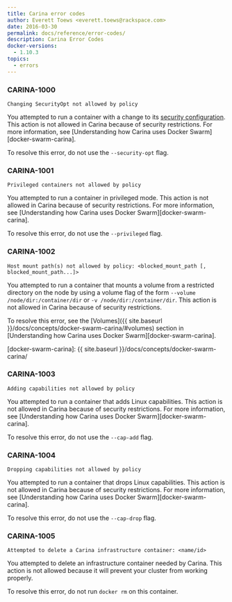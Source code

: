 ```yaml
---
title: Carina error codes
author: Everett Toews <everett.toews@rackspace.com>
date: 2016-03-30
permalink: docs/reference/error-codes/
description: Carina Error Codes
docker-versions:
  - 1.10.3
topics:
  - errors
---
```


### CARINA-1000

`Changing SecurityOpt not allowed by policy`

You attempted to run a container with a change to its [security configuration](https://docs.docker.com/engine/reference/run/#security-configuration). This action is not allowed in Carina because of security restrictions. For more information, see [Understanding how Carina uses Docker Swarm][docker-swarm-carina]. 

To resolve this error, do not use the `--security-opt` flag.

### CARINA-1001

`Privileged containers not allowed by policy`

You attempted to run a container in privileged mode. This action is not allowed in Carina because of security restrictions. For more information, see [Understanding how Carina uses Docker Swarm][docker-swarm-carina]. 

To resolve this error, do not use the `--privileged` flag.

### CARINA-1002

`Host mount path(s) not allowed by policy: <blocked_mount_path [, blocked_mount_path...]>`

You attempted to run a container that mounts a volume from a restricted directory on the node by using a volume flag of the form `--volume /node/dir:/container/dir` or `-v /node/dir:/container/dir`. This action is not allowed in Carina because of security restrictions. 

To resolve this error, see the [Volumes]({{ site.baseurl }}/docs/concepts/docker-swarm-carina/#volumes) section in [Understanding how Carina uses Docker Swarm][docker-swarm-carina].

[docker-swarm-carina]: {{ site.baseurl }}/docs/concepts/docker-swarm-carina/

### CARINA-1003

`Adding capabilities not allowed by policy`

You attempted to run a container that adds Linux capabilities. This action is not allowed in Carina because of security restrictions. For more information, see [Understanding how Carina uses Docker Swarm][docker-swarm-carina]. 

To resolve this error, do not use the `--cap-add` flag.

### CARINA-1004

`Dropping capabilities not allowed by policy`

You attempted to run a container that drops Linux capabilities. This action is not allowed in Carina because of security restrictions. For more information, see [Understanding how Carina uses Docker Swarm][docker-swarm-carina]. 

To resolve this error, do not use the `--cap-drop` flag.

### CARINA-1005

`Attempted to delete a Carina infrastructure container: <name/id>`

You attempted to delete an infrastructure container needed by Carina. This action is not allowed because it will prevent
your cluster from working properly.

To resolve this error, do not run `docker rm` on this container.
